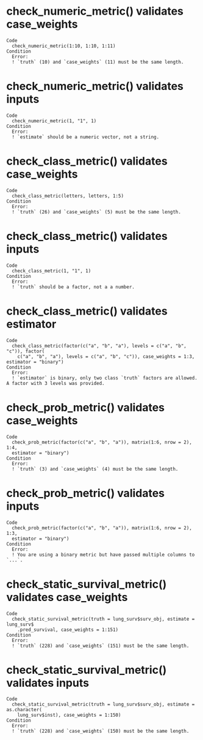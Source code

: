 # check_numeric_metric() validates case_weights

    Code
      check_numeric_metric(1:10, 1:10, 1:11)
    Condition
      Error:
      ! `truth` (10) and `case_weights` (11) must be the same length.

# check_numeric_metric() validates inputs

    Code
      check_numeric_metric(1, "1", 1)
    Condition
      Error:
      ! `estimate` should be a numeric vector, not a string.

# check_class_metric() validates case_weights

    Code
      check_class_metric(letters, letters, 1:5)
    Condition
      Error:
      ! `truth` (26) and `case_weights` (5) must be the same length.

# check_class_metric() validates inputs

    Code
      check_class_metric(1, "1", 1)
    Condition
      Error:
      ! `truth` should be a factor, not a a number.

# check_class_metric() validates estimator

    Code
      check_class_metric(factor(c("a", "b", "a"), levels = c("a", "b", "c")), factor(
        c("a", "b", "a"), levels = c("a", "b", "c")), case_weights = 1:3, estimator = "binary")
    Condition
      Error:
      ! `estimator` is binary, only two class `truth` factors are allowed. A factor with 3 levels was provided.

# check_prob_metric() validates case_weights

    Code
      check_prob_metric(factor(c("a", "b", "a")), matrix(1:6, nrow = 2), 1:4,
      estimator = "binary")
    Condition
      Error:
      ! `truth` (3) and `case_weights` (4) must be the same length.

# check_prob_metric() validates inputs

    Code
      check_prob_metric(factor(c("a", "b", "a")), matrix(1:6, nrow = 2), 1:3,
      estimator = "binary")
    Condition
      Error:
      ! You are using a binary metric but have passed multiple columns to `...`.

# check_static_survival_metric() validates case_weights

    Code
      check_static_survival_metric(truth = lung_surv$surv_obj, estimate = lung_surv$
        .pred_survival, case_weights = 1:151)
    Condition
      Error:
      ! `truth` (228) and `case_weights` (151) must be the same length.

# check_static_survival_metric() validates inputs

    Code
      check_static_survival_metric(truth = lung_surv$surv_obj, estimate = as.character(
        lung_surv$inst), case_weights = 1:150)
    Condition
      Error:
      ! `truth` (228) and `case_weights` (150) must be the same length.

